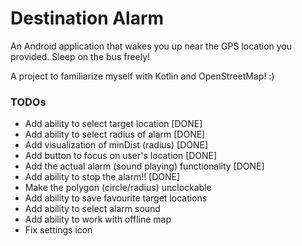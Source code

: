 # Destination Alarm

An Android application that wakes you up near the GPS location you provided. Sleep on the bus freely!

A project to familiarize myself with Kotlin and OpenStreetMap! :)

### TODOs
* Add ability to select target location [DONE]
* Add ability to select radius of alarm [DONE]
* Add visualization of minDist (radius) [DONE]
* Add button to focus on user's location [DONE]
* Add the actual alarm (sound playing) functionality [DONE]
* Add ability to stop the alarm!! [DONE]
* Make the polygon (circle/radius) unclockable
* Add ability to save favourite target locations
* Add ability to select alarm sound
* Add ability to work with offline map
* Fix settings icon